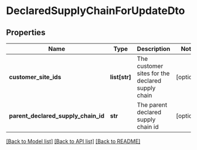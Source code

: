 # DeclaredSupplyChainForUpdateDto

## Properties
Name | Type | Description | Notes
------------ | ------------- | ------------- | -------------
**customer_site_ids** | **list[str]** | The customer sites for the declared supply chain | [optional] 
**parent_declared_supply_chain_id** | **str** | The parent declared supply chain id | [optional] 

[[Back to Model list]](../README.md#documentation-for-models) [[Back to API list]](../README.md#documentation-for-api-endpoints) [[Back to README]](../README.md)

